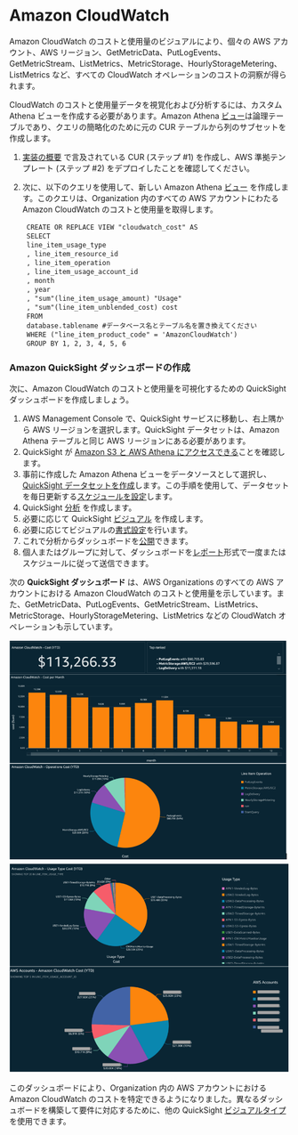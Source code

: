 # Amazon CloudWatch

Amazon CloudWatch のコストと使用量のビジュアルにより、個々の AWS アカウント、AWS リージョン、GetMetricData、PutLogEvents、GetMetricStream、ListMetrics、MetricStorage、HourlyStorageMetering、ListMetrics など、すべての CloudWatch オペレーションのコストの洞察が得られます。

CloudWatch のコストと使用量データを視覚化および分析するには、カスタム Athena ビューを作成する必要があります。Amazon Athena [ビュー][view]は論理テーブルであり、クエリの簡略化のために元の CUR テーブルから列のサブセットを作成します。

1. [実装の概要][cid-implement] で言及されている CUR (ステップ #1) を作成し、AWS 準拠テンプレート (ステップ #2) をデプロイしたことを確認してください。

2. 次に、以下のクエリを使用して、新しい Amazon Athena [ビュー][view] を作成します。このクエリは、Organization 内のすべての AWS アカウントにわたる Amazon CloudWatch のコストと使用量を取得します。

        CREATE OR REPLACE VIEW "cloudwatch_cost" AS
        SELECT
        line_item_usage_type
        , line_item_resource_id
        , line_item_operation
        , line_item_usage_account_id
        , month
        , year
        , "sum"(line_item_usage_amount) "Usage"
        , "sum"(line_item_unblended_cost) cost
        FROM
        database.tablename #データベース名とテーブル名を置き換えてください
        WHERE ("line_item_product_code" = 'AmazonCloudWatch')
        GROUP BY 1, 2, 3, 4, 5, 6

### Amazon QuickSight ダッシュボードの作成

次に、Amazon CloudWatch のコストと使用量を可視化するための QuickSight ダッシュボードを作成しましょう。

1. AWS Management Console で、QuickSight サービスに移動し、右上隅から AWS リージョンを選択します。QuickSight データセットは、Amazon Athena テーブルと同じ AWS リージョンにある必要があります。
2. QuickSight が [Amazon S3 と AWS Athena にアクセスできる][access]ことを確認します。 
3. 事前に作成した Amazon Athena ビューをデータソースとして選択し、[QuickSight データセットを作成][create-dataset]します。この手順を使用して、データセットを毎日更新する[スケジュールを設定][schedule-refresh]します。
4. QuickSight [分析][analysis] を作成します。
5. 必要に応じて QuickSight [ビジュアル][visuals] を作成します。
6. 必要に応じてビジュアルの[書式設定][format]を行います。
7. これで分析からダッシュボードを[公開][publish]できます。
8. 個人またはグループに対して、ダッシュボードを[レポート][report]形式で一度またはスケジュールに従って送信できます。

次の **QuickSight ダッシュボード** は、AWS Organizations のすべての AWS アカウントにおける Amazon CloudWatch のコストと使用量を示しています。また、GetMetricData、PutLogEvents、GetMetricStream、ListMetrics、MetricStorage、HourlyStorageMetering、ListMetrics などの CloudWatch オペレーションも示しています。

![cloudwatch-cost1](../../../images/cloudwatch-cost-1.PNG)
![cloudwatch-cost2](../../../images/cloudwatch-cost-2.PNG)

このダッシュボードにより、Organization 内の AWS アカウントにおける Amazon CloudWatch のコストを特定できるようになりました。異なるダッシュボードを構築して要件に対応するために、他の QuickSight [ビジュアルタイプ][types] を使用できます。


[view]: https://athena-in-action.workshop.aws/30-basics/303-create-view.html
[access]: https://docs.aws.amazon.com/quicksight/latest/user/accessing-data-sources.html
[create-dataset]: https://docs.aws.amazon.com/quicksight/latest/user/create-a-data-set-athena.html
[schedule-refresh]: https://docs.aws.amazon.com/quicksight/latest/user/refreshing-imported-data.html
[analysis]: https://docs.aws.amazon.com/quicksight/latest/user/creating-an-analysis.html
[visuals]: https://docs.aws.amazon.com/quicksight/latest/user/creating-a-visual.html
[format]: https://docs.aws.amazon.com/quicksight/latest/user/formatting-a-visual.html
[publish]: https://docs.aws.amazon.com/quicksight/latest/user/creating-a-dashboard.html
[report]: https://docs.aws.amazon.com/quicksight/latest/user/sending-reports.html 
[types]: https://docs.aws.amazon.com/quicksight/latest/user/working-with-visual-types.html
[cid-implement]: ../../../guides/cost/cost-visualization/cost.md#implementation
